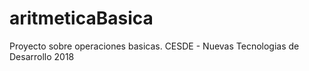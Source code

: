 # aritmeticaBasica
Proyecto sobre operaciones basicas. CESDE - Nuevas Tecnologias de Desarrollo 2018
